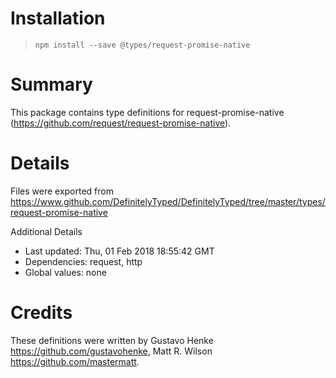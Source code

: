 # Installation
> `npm install --save @types/request-promise-native`

# Summary
This package contains type definitions for request-promise-native (https://github.com/request/request-promise-native).

# Details
Files were exported from https://www.github.com/DefinitelyTyped/DefinitelyTyped/tree/master/types/request-promise-native

Additional Details
 * Last updated: Thu, 01 Feb 2018 18:55:42 GMT
 * Dependencies: request, http
 * Global values: none

# Credits
These definitions were written by Gustavo Henke <https://github.com/gustavohenke>, Matt R. Wilson <https://github.com/mastermatt>.
